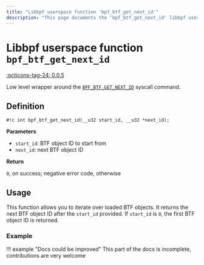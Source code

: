 ```yaml
---
title: "Libbpf userspace function 'bpf_btf_get_next_id'"
description: "This page documents the 'bpf_btf_get_next_id' libbpf userspace function, including its definition, usage, and examples."
---
```

# Libbpf userspace function `bpf_btf_get_next_id`

<!-- [LIBBPF_TAG] -->
[:octicons-tag-24: 0.0.5](https://github.com/libbpf/libbpf/releases/tag/v0.0.5)
<!-- [/LIBBPF_TAG] -->

Low level wrapper around the [`BPF_BTF_GET_NEXT_ID`](../../../linux/syscall/BPF_BTF_GET_NEXT_ID.md) syscall command.

## Definition

`#!c int bpf_btf_get_next_id(__u32 start_id, __u32 *next_id);`

**Parameters**

- `start_id`: BTF object ID to start from
- `next_id`: next BTF object ID

**Return**

`0`, on success; negative error code, otherwise

## Usage

This function allows you to iterate over loaded BTF objects. It returns the next BTF object ID after the `start_id` provided. If `start_id` is `0`, the first BTF object ID is returned.

### Example

!!! example "Docs could be improved"
    This part of the docs is incomplete, contributions are very welcome
